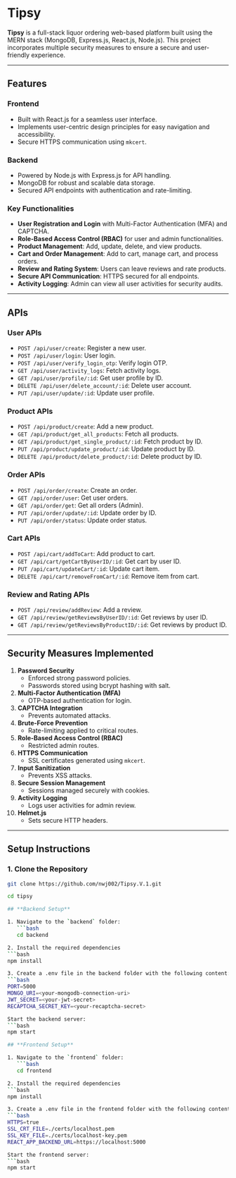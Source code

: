 # Tipsy

**Tipsy** is a full-stack liquor ordering web-based platform built using the MERN stack (MongoDB, Express.js, React.js, Node.js). This project incorporates multiple security measures to ensure a secure and user-friendly experience.

---

## **Features**

### **Frontend**
- Built with React.js for a seamless user interface.
- Implements user-centric design principles for easy navigation and accessibility.
- Secure HTTPS communication using `mkcert`.

### **Backend**
- Powered by Node.js with Express.js for API handling.
- MongoDB for robust and scalable data storage.
- Secured API endpoints with authentication and rate-limiting.

### **Key Functionalities**
- **User Registration and Login** with Multi-Factor Authentication (MFA) and CAPTCHA.
- **Role-Based Access Control (RBAC)** for user and admin functionalities.
- **Product Management**: Add, update, delete, and view products.
- **Cart and Order Management**: Add to cart, manage cart, and process orders.
- **Review and Rating System**: Users can leave reviews and rate products.
- **Secure API Communication**: HTTPS secured for all endpoints.
- **Activity Logging**: Admin can view all user activities for security audits.

---

## **APIs**

### **User APIs**
- `POST /api/user/create`: Register a new user.
- `POST /api/user/login`: User login.
- `POST /api/user/verify_login_otp`: Verify login OTP.
- `GET /api/user/activity_logs`: Fetch activity logs.
- `GET /api/user/profile/:id`: Get user profile by ID.
- `DELETE /api/user/delete_account/:id`: Delete user account.
- `PUT /api/user/update/:id`: Update user profile.

### **Product APIs**
- `POST /api/product/create`: Add a new product.
- `GET /api/product/get_all_products`: Fetch all products.
- `GET /api/product/get_single_product/:id`: Fetch product by ID.
- `PUT /api/product/update_product/:id`: Update product by ID.
- `DELETE /api/product/delete_product/:id`: Delete product by ID.

### **Order APIs**
- `POST /api/order/create`: Create an order.
- `GET /api/order/user`: Get user orders.
- `GET /api/order/get`: Get all orders (Admin).
- `PUT /api/order/update/:id`: Update order by ID.
- `PUT /api/order/status`: Update order status.

### **Cart APIs**
- `POST /api/cart/addToCart`: Add product to cart.
- `GET /api/cart/getCartByUserID/:id`: Get cart by user ID.
- `PUT /api/cart/updateCart/:id`: Update cart item.
- `DELETE /api/cart/removeFromCart/:id`: Remove item from cart.

### **Review and Rating APIs**
- `POST /api/review/addReview`: Add a review.
- `GET /api/review/getReviewsByUserID/:id`: Get reviews by user ID.
- `GET /api/review/getReviewsByProductID/:id`: Get reviews by product ID.

---

## **Security Measures Implemented**
1. **Password Security**
   - Enforced strong password policies.
   - Passwords stored using bcrypt hashing with salt.
2. **Multi-Factor Authentication (MFA)**
   - OTP-based authentication for login.
3. **CAPTCHA Integration**
   - Prevents automated attacks.
4. **Brute-Force Prevention**
   - Rate-limiting applied to critical routes.
5. **Role-Based Access Control (RBAC)**
   - Restricted admin routes.
6. **HTTPS Communication**
   - SSL certificates generated using `mkcert`.
7. **Input Sanitization**
   - Prevents XSS attacks.
8. **Secure Session Management**
   - Sessions managed securely with cookies.
9. **Activity Logging**
   - Logs user activities for admin review.
10. **Helmet.js**
    - Sets secure HTTP headers.

---

## **Setup Instructions**

### **1. Clone the Repository**
```bash
git clone https://github.com/nwj002/Tipsy.V.1.git

cd tipsy

## **Backend Setup**

1. Navigate to the `backend` folder:
   ```bash
   cd backend

2. Install the required dependencies 
```bash
npm install

3. Create a .env file in the backend folder with the following content:
```bash
PORT=5000
MONGO_URI=<your-mongodb-connection-uri>
JWT_SECRET=<your-jwt-secret>
RECAPTCHA_SECRET_KEY=<your-recaptcha-secret>

Start the backend server:
```bash
npm start

## **Frontend Setup**

1. Navigate to the `frontend` folder:
   ```bash
   cd frontend

2. Install the required dependencies 
```bash
npm install

3. Create a .env file in the frontend folder with the following content:
```bash
HTTPS=true
SSL_CRT_FILE=./certs/localhost.pem
SSL_KEY_FILE=./certs/localhost-key.pem
REACT_APP_BACKEND_URL=https://localhost:5000

Start the frontend server:
```bash
npm start